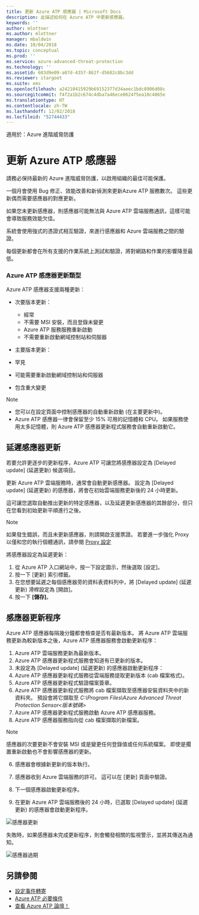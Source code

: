 ```yaml
---
title: 更新 Azure ATP 感應器 | Microsoft Docs
description: 此描述如何在 Azure ATP 中更新感應器。
keywords: ''
author: mlottner
ms.author: mlottner
manager: mbaldwin
ms.date: 10/04/2018
ms.topic: conceptual
ms.prod: ''
ms.service: azure-advanced-threat-protection
ms.technology: ''
ms.assetid: 603d9e09-a07d-4357-862f-d5682c8bc3dd
ms.reviewer: itargoet
ms.suite: ems
ms.openlocfilehash: a24210415929b69152377d34aeec1bdc8906d08c
ms.sourcegitcommit: f4f2a1b2c674c4dba7a46ece0624f5ea10c4865e
ms.translationtype: HT
ms.contentlocale: zh-TW
ms.lasthandoff: 12/02/2018
ms.locfileid: "52744433"
---
```

適用於：Azure 進階威脅防護


# <a name="update-azure-atp-sensors"></a>更新 Azure ATP 感應器
請務必保持最新的 Azure 進階威脅防護，以啟用組織的最佳可能保護。

一個月會使用 Bug 修正、效能改善和新偵測來更新Azure ATP 服務數次。 這些更新偶而需要感應器的對應更新。 

如果您未更新感應器，則感應器可能無法與 Azure ATP 雲端服務通訊，這樣可能會導致服務效能欠佳。 

系統會使用強式的憑證式相互驗證，來進行感應器和 Azure 雲端服務之間的驗證。 

每個更新都會在所有支援的作業系統上測試和驗證，將對網路和作業的影響降至最低。

### <a name="azure-atp-sensor-update-types"></a>Azure ATP 感應器更新類型   

Azure ATP 感應器支援兩種更新：
- 次要版本更新： 
  - 經常 
  - 不需要 MSI 安裝，而且登錄未變更
  - Azure ATP 服務服務重新啟動
  - 不需要重新啟動網域控制站和伺服器

- 主要版本更新：
 - 罕見
 - 可能需要重新啟動網域控制站和伺服器
 - 包含重大變更 

> [!NOTE]
>- 您可以在設定頁面中控制感應器的自動重新啟動 (在主要更新中)。 
> - Azure ATP 感應器一律會保留至少 15% 可用的記憶體和 CPU。 如果服務使用太多記憶體，則 Azure ATP 感應器更新程式服務會自動重新啟動它。

## <a name="delayed-sensor-update"></a>延遲感應器更新
若要允許更逐步的更新程序，Azure ATP 可讓您將感應器設定為 [Delayed update] \(延遲更新\) 候選項目。 

更新 Azure ATP 雲端服務時，通常會自動更新感應器。 設定為 [Delayed update] \(延遲更新\) 的感應器，將會在初始雲端服務更新後的 24 小時更新。

這可讓您選取自動推出更新的特定感應器，以及延遲更新感應器的其餘部分，但只在您看到初始更新平順進行之後。

> [!NOTE]
> 如果發生錯誤，而且未更新感應器，則請開啟支援票證。 若要進一步強化 Proxy 以僅和您的執行個體通訊，請參閱 [Proxy 設定](configure-proxy.md)

將感應器設定為延遲更新：

1. 從 Azure ATP 入口網站中，按一下設定圖示，然後選取 [設定]。
2. 按一下 [更新] 索引標籤。
3. 在您想要延遲之每個感應器旁的資料表資料列中，將 [Delayed update] \(延遲更新\) 滑桿設定為 [開啟]。
4. 按一下 **[儲存]**。
 
## <a name="sensor-update-process"></a>感應器更新程序

Azure ATP 感應器每隔幾分鐘都會檢查是否有最新版本。 將 Azure ATP 雲端服務更新為較新版本之後，Azure ATP 感應器服務會啟動更新程序：

1. Azure ATP 雲端服務更新為最新版本。
2. Azure ATP 感應器更新程式服務會知道有已更新的版本。
3. 未設定為 [Delayed update] \(延遲更新\) 的感應器啟動更新程序：
  1. Azure ATP 感應器更新程式服務從雲端服務提取更新版本 (cab 檔案格式)。
  2. Azure ATP 感應器更新程式驗證檔案簽章。
  3. Azure ATP 感應器更新程式服務將 cab 檔案擷取至感應器安裝資料夾中的新資料夾。 預設會將它擷取至 *C:\Program Files\Azure Advanced Threat Protection Sensor\<版本號碼>*
  4. Azure ATP 感應器更新程式服務啟動 Azure ATP 感應器服務。
  5. Azure ATP 感應器服務指向從 cab 檔案擷取的新檔案。
  > [!NOTE]
  >感應器的次要更新不會安裝 MSI 或是變更任何登錄值或任何系統檔案。 即使是擱置重新啟動也不會影響感應器的更新。 
  6. 感應器會根據新更新的版本執行。
  7. 感應器收到 Azure 雲端服務的許可。 這可以在 [更新] 頁面中驗證。
  8. 下一個感應器啟動更新程序。 

4. 在更新 Azure ATP 雲端服務後的 24 小時，已選取 [Delayed update] \(延遲更新\) 的感應器會啟動更新程序。

![感應器更新](./media/sensor-update.png)


失敗時，如果感應器未完成更新程序，則會觸發相關的監視警示，並將其傳送為通知。

![感應器過期](./media/sensor-outdated.png)


## <a name="see-also"></a>另請參閱

- [設定事件轉寄](configure-event-forwarding.md)
- [Azure ATP 必要條件](atp-prerequisites.md)
- [查看 Azure ATP 論壇！](https://aka.ms/azureatpcommunity)